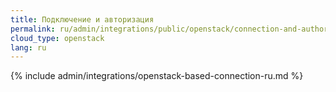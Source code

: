```yaml
---
title: Подключение и авторизация
permalink: ru/admin/integrations/public/openstack/сonnection-and-authorization.html
cloud_type: openstack
lang: ru
---
```


{% include admin/integrations/openstack-based-connection-ru.md %}
